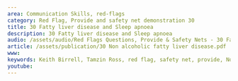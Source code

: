 ```yaml
---
area: Communication Skills, red-flags
category: Red Flag, Provide and safety net demonstration 30
title: 30 Fatty liver disease and Sleep apnoea
description: 30 Fatty liver disease and Sleep apnoea
audio: /assets/audio/Red Flags Questions, Provide & Safety Nets - 30 Fatty liver disease and Sleep apnoea - MQ.mp3
article: /assets/publication/30 Non alcoholic fatty liver disease.pdf
www: 
keywords: Keith Birrell, Tamzin Ross, red flag, safety net, provide, Non alcoholic, fatty, liver, disease
youtube: 
--- 
```

